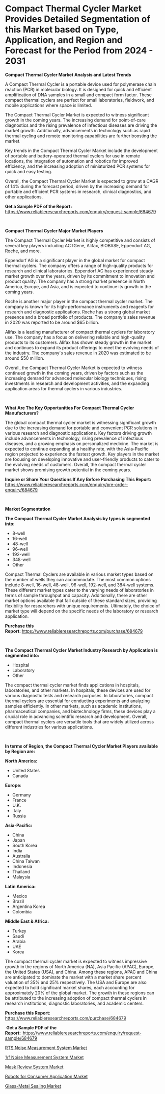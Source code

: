 <p><h1>Compact Thermal Cycler Market Provides Detailed Segmentation of this Market based on Type, Application, and Region and Forecast for the Period from 2024 - 2031</h1></p><p><strong>Compact Thermal Cycler Market Analysis and Latest Trends</strong></p>
<p><p>A Compact Thermal Cycler is a portable device used for polymerase chain reaction (PCR) in molecular biology. It is designed for quick and efficient amplification of DNA samples in a small and compact form factor. These compact thermal cyclers are perfect for small laboratories, fieldwork, and mobile applications where space is limited.</p><p>The Compact Thermal Cycler Market is expected to witness significant growth in the coming years. The increasing demand for point-of-care diagnostics and the rising prevalence of infectious diseases are driving the market growth. Additionally, advancements in technology such as rapid thermal cycling and remote monitoring capabilities are further boosting the market.</p><p>Key trends in the Compact Thermal Cycler Market include the development of portable and battery-operated thermal cyclers for use in remote locations, the integration of automation and robotics for improved efficiency, and the increasing adoption of miniaturized PCR systems for quick and easy testing.</p><p>Overall, the Compact Thermal Cycler Market is expected to grow at a CAGR of 14% during the forecast period, driven by the increasing demand for portable and efficient PCR systems in research, clinical diagnostics, and other applications.</p></p>
<p><strong>Get a Sample PDF of the Report:&nbsp;</strong> <a href="https://www.reliableresearchreports.com/enquiry/request-sample/684679">https://www.reliableresearchreports.com/enquiry/request-sample/684679</a></p>
<p>&nbsp;</p>
<p><strong>Compact Thermal Cycler Major Market Players</strong></p>
<p><p>The Compact Thermal Cycler Market is highly competitive and consists of several key players including ACTGene, Alifax, BIOBASE, Eppendorf AG, Roche, and more.</p><p>Eppendorf AG is a significant player in the global market for compact thermal cyclers. The company offers a range of high-quality products for research and clinical laboratories. Eppendorf AG has experienced steady market growth over the years, driven by its commitment to innovation and product quality. The company has a strong market presence in North America, Europe, and Asia, and is expected to continue its growth in the coming years.</p><p>Roche is another major player in the compact thermal cycler market. The company is known for its high-performance instruments and reagents for research and diagnostic applications. Roche has a strong global market presence and a broad portfolio of products. The company's sales revenue in 2020 was reported to be around $65 billion.</p><p>Alifax is a leading manufacturer of compact thermal cyclers for laboratory use. The company has a focus on delivering reliable and high-quality products to its customers. Alifax has shown steady growth in the market and continues to expand its product offerings to meet the evolving needs of the industry. The company's sales revenue in 2020 was estimated to be around $50 million.</p><p>Overall, the Compact Thermal Cycler Market is expected to witness continued growth in the coming years, driven by factors such as the increasing demand for advanced molecular biology techniques, rising investments in research and development activities, and the expanding application areas for thermal cyclers in various industries.</p></p>
<p>&nbsp;</p>
<p><strong>What Are The Key Opportunities For Compact Thermal Cycler Manufacturers?</strong></p>
<p><p>The global compact thermal cycler market is witnessing significant growth due to the increasing demand for portable and convenient PCR solutions in various research and diagnostic applications. Key factors driving growth include advancements in technology, rising prevalence of infectious diseases, and a growing emphasis on personalized medicine. The market is expected to continue expanding at a healthy rate, with the Asia-Pacific region projected to experience the fastest growth. Key players in the market are focusing on developing innovative and user-friendly products to cater to the evolving needs of customers. Overall, the compact thermal cycler market shows promising growth potential in the coming years.</p></p>
<p><strong>Inquire or Share Your Questions If Any Before Purchasing This Report:</strong> <a href="https://www.reliableresearchreports.com/enquiry/pre-order-enquiry/684679">https://www.reliableresearchreports.com/enquiry/pre-order-enquiry/684679</a></p>
<p>&nbsp;</p>
<p><strong>Market Segmentation</strong></p>
<p><strong>The Compact Thermal Cycler Market Analysis by types is segmented into:</strong></p>
<p><ul><li>8-well</li><li>16-well</li><li>48-well</li><li>96-well</li><li>192-well</li><li>348-well</li><li>Other</li></ul></p>
<p><p>Compact Thermal Cyclers are available in various market types based on the number of wells they can accommodate. The most common options include 8-well, 16-well, 48-well, 96-well, 192-well, and 384-well systems. These different market types cater to the varying needs of laboratories in terms of sample throughput and capacity. Additionally, there are other market options available that fall outside of these standard sizes, providing flexibility for researchers with unique requirements. Ultimately, the choice of market type will depend on the specific needs of the laboratory or research application.</p></p>
<p><strong>Purchase this Report:&nbsp;</strong><a href="https://www.reliableresearchreports.com/purchase/684679">https://www.reliableresearchreports.com/purchase/684679</a></p>
<p>&nbsp;</p>
<p><strong>The Compact Thermal Cycler Market Industry Research by Application is segmented into:</strong></p>
<p><ul><li>Hospital</li><li>Laboratory</li><li>Other</li></ul></p>
<p><p>The compact thermal cycler market finds applications in hospitals, laboratories, and other markets. In hospitals, these devices are used for various diagnostic tests and research purposes. In laboratories, compact thermal cyclers are essential for conducting experiments and analyzing samples efficiently. In other markets, such as academic institutions, pharmaceutical companies, and biotechnology firms, these devices play a crucial role in advancing scientific research and development. Overall, compact thermal cyclers are versatile tools that are widely utilized across different industries for various applications.</p></p>
<p>&nbsp;</p>
<p><strong>In terms of Region, the Compact Thermal Cycler Market Players available by Region are:</strong></p>
<p>
    <p> <strong> North America: </strong>
        <ul>
            <li>United States</li>
            <li>Canada</li>
        </ul>
        </p> 
    <p> <strong> Europe: </strong>
        <ul>
            <li>Germany</li>
            <li>France</li>
            <li>U.K.</li>
            <li>Italy</li>
            <li>Russia</li>
        </ul>
        </p> 
    <p> <strong> Asia-Pacific: </strong>
        <ul>
            <li>China</li>
            <li>Japan</li>
            <li>South Korea</li>
            <li>India</li>
            <li>Australia</li>
            <li>China Taiwan</li>
            <li>Indonesia</li>
            <li>Thailand</li>
            <li>Malaysia</li>
        </ul>
        </p> 
    <p> <strong> Latin America: </strong>
        <ul>
            <li>Mexico</li>
            <li>Brazil</li>
            <li>Argentina Korea</li>
            <li>Colombia</li>
        </ul>
        </p> 
    <p> <strong> Middle East & Africa: </strong>
        <ul>
            <li>Turkey</li>
            <li>Saudi</li>
            <li>Arabia</li>
            <li>UAE</li>
            <li>Korea</li>
        </ul>
    </p>
    </p>
<p><p>The compact thermal cycler market is expected to witness impressive growth in the regions of North America (NA), Asia Pacific (APAC), Europe, the United States (USA), and China. Among these regions, APAC and China are anticipated to dominate the market with a market share percent valuation of 35% and 25% respectively. The USA and Europe are also expected to hold significant market shares, each accounting for approximately 20% of the global market. The growth in these regions can be attributed to the increasing adoption of compact thermal cyclers in research institutions, diagnostic laboratories, and academic centers.</p></p>
<p><strong>Purchase this Report: </strong><a href="https://www.reliableresearchreports.com/purchase/684679">https://www.reliableresearchreports.com/purchase/684679</a></p>
<p>&nbsp;<strong>Get a Sample PDF of the Report:&nbsp;&nbsp;</strong><a href="https://www.reliableresearchreports.com/enquiry/request-sample/684679">https://www.reliableresearchreports.com/enquiry/request-sample/684679</a></p>
<p><strong></strong></p>
<p><p><a href="https://iodized-pantydraco-05c.notion.site/RTS-Noise-Measurement-System-Market-Size-Growing-and-Forecasted-for-period-from-2024-2031-and-prov-2ac26239dacf46acb753d21ec771c735">RTS Noise Measurement System Market</a></p><p><a href="https://three-jumbo-f6d.notion.site/1-f-Noise-Measurement-System-Market-Size-and-Examines-its-Market-Scope-with-a-Primary-Focus-on-Gro-789d971985c6475895069727396dba0e">1/f Noise Measurement System Market</a></p><p><a href="https://view.publitas.com/reportprime-1/mask-review-system-market-size-share-trends-analysis-report-by-material-by-type-by-end-user-by-region-and-segment-forecasts-2024-2031/">Mask Review System Market</a></p><p><a href="https://view.publitas.com/reportprime-1/robots-for-consumer-application-market-size-share-trends-analysis-report-by-application-regional-outlook-competitive-strategies-and-segment-forecasts-2024-2031/">Robots for Consumer Application Market</a></p><p><a href="https://noble-drawer-34c.notion.site/Glass-Metal-Sealing-Market-Research-Report-Unlocks-Analysis-on-the-Market-Financial-Status-Market-S-6174041f6e8b4a3da7cdbd219792a99a">Glass-Metal Sealing Market</a></p></p>